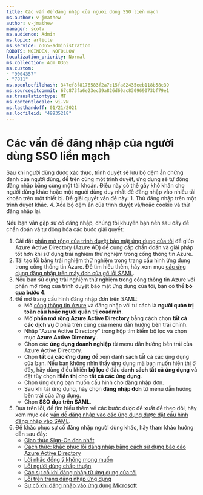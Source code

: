 ```yaml
---
title: Các vấn đề đăng nhập của người dùng SSO liền mạch
ms.author: v-jmathew
author: v-jmathew
manager: scotv
ms.audience: Admin
ms.topic: article
ms.service: o365-administration
ROBOTS: NOINDEX, NOFOLLOW
localization_priority: Normal
ms.collection: Adm_O365
ms.custom:
- "9004357"
- "7811"
ms.openlocfilehash: 347ef8f8176583f2a7c15fa82435eeb118b58c39
ms.sourcegitcommit: 67c873fa6e23ec39a826d60ac830969073bf79e1
ms.translationtype: MT
ms.contentlocale: vi-VN
ms.lasthandoff: 01/21/2021
ms.locfileid: "49935218"
---
```

# <a name="seamless-sso-user-sign-in-issues"></a>Các vấn đề đăng nhập của người dùng SSO liền mạch

Sau khi người dùng được xác thực, trình duyệt sẽ lưu bộ đệm ẩn chứng danh của người dùng, để trên cùng một trình duyệt, ứng dụng sẽ tự động đăng nhập bằng cùng một tài khoản. Điều này có thể gây khó khăn cho người dùng khác hoặc một người dùng duy nhất để đăng nhập vào nhiều tài khoản trên một thiết bị. Để giải quyết vấn đề này: 1. Thử đăng nhập trên một trình duyệt khác. 4. Xóa bộ đệm ẩn của trình duyệt và/hoặc cookie và thử đăng nhập lại.

Nếu bạn vẫn gặp sự cố đăng nhập, chúng tôi khuyên bạn nên sau đây để chẩn đoán và tự động hóa các bước giải quyết:

1. Cài đặt [phần mở rộng của trình duyệt bảo mật ứng dụng của tôi](https://docs.microsoft.com/azure/active-directory/manage-apps/access-panel-extension-problem-installing) để giúp Azure Active Directory (Azure AD) để cung cấp chẩn đoán và giải pháp tốt hơn khi sử dụng trải nghiệm thử nghiệm trong cổng thông tin Azure.
2. Tái tạo lỗi bằng trải nghiệm thử nghiệm trong trang cấu hình ứng dụng trong cổng thông tin Azure. Để tìm hiểu thêm, hãy xem mục [các ứng dụng đăng nhập trên máy đơn của gỡ lỗi SAML](https://docs.microsoft.com/azure/active-directory/azuread-dev/howto-v1-debug-saml-sso-issues).
3. Nếu bạn sử dụng trải nghiệm thử nghiệm trong cổng thông tin Azure với phần mở rộng của trình duyệt bảo mật ứng dụng của tôi, bạn có thể **bỏ qua bước 4**.
4. Để mở trang cấu hình đăng nhập đơn trên SAML:
    - Mở [cổng thông tin Azure](https://portal.azure.com/) và đăng nhập với tư cách là **người quản trị toàn cầu hoặc người quản** trị **coadmin**.
    - Mở **phần mở rộng Azure Active Directory** bằng cách chọn **tất cả các dịch vụ** ở phía trên cùng của menu dẫn hướng bên trái chính.
    - Nhập "Azure Active Directory" trong hộp tìm kiếm bộ lọc và chọn mục **Azure Active Directory** .
    - Chọn các **ứng dụng doanh nghiệp** từ menu dẫn hướng bên trái của Azure Active Directory.
    - Chọn **tất cả các ứng dụng** để xem danh sách tất cả các ứng dụng của bạn. Nếu bạn không nhìn thấy ứng dụng mà bạn muốn hiển thị ở đây, hãy dùng điều khiển **bộ lọc** ở đầu **danh sách tất cả ứng dụng** và đặt tùy chọn **Hiển thị** cho **tất cả các ứng dụng**.
    - Chọn ứng dụng bạn muốn cấu hình cho đăng nhập đơn.
    - Sau khi tải ứng dụng, hãy chọn **đăng nhập đơn** từ menu dẫn hướng bên trái của ứng dụng.
    - Chọn **SSO dựa trên SAML**.
5. Dựa trên lỗi, để tìm hiểu thêm về các bước được đề xuất để theo dõi, hãy xem mục các [vấn đề đăng nhập vào các ứng dụng được đặt cấu hình đăng nhập vào SAML](https://docs.microsoft.com/azure/active-directory/manage-apps/application-sign-in-problem-federated-sso-gallery#application-not-found-in-directory).
6. Để khắc phục sự cố đăng nhập người dùng khác, hãy tham khảo hướng dẫn sau đây:
    - [Giao thức Sign-On đơn nhất](https://docs.microsoft.com/azure/active-directory/develop/single-sign-on-saml-protocol)
    - [Cách thức: khắc phục lỗi đăng nhập bằng cách sử dụng báo cáo Azure Active Directory](https://docs.microsoft.com/azure/active-directory/reports-monitoring/howto-troubleshoot-sign-in-errors)
    - [Lời nhắc đồng ý không mong muốn](https://docs.microsoft.com/azure/active-directory/manage-apps/application-sign-in-unexpected-user-consent-prompt)
    - [Lỗi người dùng chấp thuận](https://docs.microsoft.com/azure/active-directory/manage-apps/application-sign-in-unexpected-user-consent-error)
    - [Các sự cố khi đăng nhập từ ứng dụng của tôi](https://docs.microsoft.com/azure/active-directory/manage-apps/application-sign-in-other-problem-access-panel)
    - [Lỗi trên trang đăng nhập ứng dụng](https://docs.microsoft.com/azure/active-directory/manage-apps/application-sign-in-problem-application-error)
    - [Sự cố khi đăng nhập vào ứng dụng Microsoft](https://docs.microsoft.com/azure/active-directory/manage-apps/application-sign-in-problem-first-party-microsoft)
